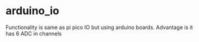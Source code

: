 # arduino_io
Functionality is same as pi pico IO but using arduino boards. Advantage is it has 6 ADC in channels
